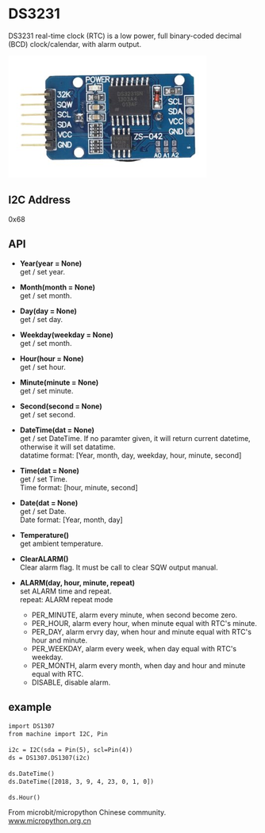 # DS3231

DS3231 real-time clock (RTC)  is a low power, full binary-coded decimal (BCD) clock/calendar, with alarm output.

![](ds3231.jpg)

## I2C Address

0x68

## API

* **Year(year = None)**  
get / set year.  

* **Month(month = None)**  
get / set month.  

* **Day(day = None)**  
get / set day.  

* **Weekday(weekday = None)**  
get / set month.  

* **Hour(hour = None)**  
get / set hour.  

* **Minute(minute = None)**  
get / set minute.  

* **Second(second = None)**  
get / set second.  

* **DateTime(dat = None)**  
get / set DateTime. If no paramter given, it will return current datetime, otherwise it will set datatime.  
datatime format: [Year, month, day, weekday, hour, minute, second]

* **Time(dat = None)**  
get / set Time.  
Time format: [hour, minute, second]  

* **Date(dat = None)**  
get / set Date.  
Date format: [Year, month, day]  

* **Temperature()**  
get ambient temperature.  

* **ClearALARM()**  
Clear alarm flag. It must be call to clear SQW output manual.  

* **ALARM(day, hour, minute, repeat)**  
set ALARM time and repeat.  
repeat: ALARM repeat mode
  - PER_MINUTE, alarm every minute, when second become zero.
  - PER_HOUR,   alarm every hour, when minute equal with RTC's minute.  
  - PER_DAY,    alarm ervry day, when hour and minute equal with RTC's hour and minute.
  - PER_WEEKDAY, alarm every week, when day equal with RTC's weekday.
  - PER_MONTH,  alarm every month, when day and hour and minute equal with RTC.
  - DISABLE, disable alarm.  

## example

```
import DS1307
from machine import I2C, Pin

i2c = I2C(sda = Pin(5), scl=Pin(4))
ds = DS1307.DS1307(i2c)

ds.DateTime()
ds.DateTime([2018, 3, 9, 4, 23, 0, 1, 0])

ds.Hour()
```

From microbit/micropython Chinese community.  
www.micropython.org.cn
